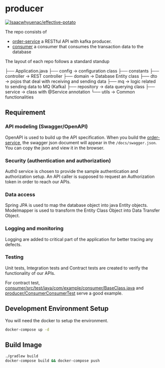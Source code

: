 # producer

[![Isaacwhyuenac/effective-potato](https://app.circleci.com/pipelines/github/Isaacwhyuenac/effective-potato.sv?style=svg)](https://app.circleci.com/pipelines/github/Isaacwhyuenac/effective-potato)

The repo consists of

- [order-service](order-service) a RESTful API with kafka producer.
- [consumer](consumer) a consumer that consumes the transaction data to the database

The layout of each repo follows a standard standup

├── Application.java
├── config -> configuration class
├── constants
├── controller -> REST controller
├── domain -> Database Entity class
├── dto -> pojos that deal with receiving and sending data
├── mq -> logic related to sending data to MQ (Kafka)
├── repository -> data querying class
├── service -> class with @Service annotation
└── utils -> Common functionalities

## Requirement

### API modeling (Swagger/OpenAPI)

OpenAPI is used to build up the API specification. When you build the [order-service](order-service), the swagger json document will appear in the `/docs/swagger.json`. You can copy the json and view it in the browser.

### Security (authentication and authorization)

Auth0 service is chosen to provide the sample authentication and authorization setup. An API caller is supposed to request an Authorization token in order to reach our APIs.

### Data access

Spring JPA is used to map the database object into java Entity objects. Modelmapper is used to transform the Entity Class Object into Data Transfer Object.

### Logging and monitoring

Logging are added to critical part of the application for better tracing any defects.

### Testing

Unit tests, Integration tests and Contract tests are created to verify the functionality of our APIs.

For contract test, [consumer/src/test/java/com/example/consumer/BaseClass.java](consumer/src/test/java/com/example/consumer/BaseClass.java) and [producer/ConsumerConsumerTest](order-service/src/test/java/com/example/producer/ConsumerConsumerTest.java) serve a good example.

## Development Environment Setup

You will need the docker to setup the environment.

```zsh
docker-compose up -d
```

## Build Image

```zsh
./gradlew build
docker-compose build && docker-compose push
```


